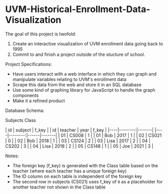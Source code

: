 # UVM-Historical-Enrollment-Data-Visualization

The goal of this project is twofold:
1. Create an interactive visualization of UVM enrollment data going back to 1995
2. Commit to and finish a project outside of the stucture of school.

Project Specifications:
- Have users interact with a web interface in which they can graph and manipulate variables relating to UVM's enrollment data
- Scrape this data from the web and store it in an SQL database
- Use some kind of graphing library for JavaScript to handle the graph components
- Make it a refined product

Database Schema:

Subjects                    Class

| id | subject | f_key |    | id | teacher | year | f_key |
|----|--------:|-------|    |----|--------:|------|-------|
| 01 | CS008   | 1     |    | 01 | Bob     | 2017 | 1     |
| 02 | CS021   | 0     |    | 02 | Bob     | 2018 | 1     |
| 03 | CS124   | 2     |    | 03 | Lisa    | 2017 | 2     |
| 04 | CS202   | 3     |    | 04 | Lisa    | 2018 | 2     |
| 05 | CS148   | 1     |    | 05 | Joe     | 2021 | 3     |

Notes: 
- The foreign key (f_key) is generated with the Class table based on the teacher (where each teacher has a unique foreign key)
- The ID column on each table is independent of the foreign key
- The second row in subjects (CS021) uses f_key of `0` as a placeholder for another teacher not shown in the Class table
